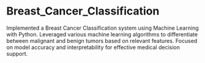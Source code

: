 # Breast_Cancer_Classification
Implemented a Breast Cancer Classification system using Machine Learning with Python. Leveraged various machine learning algorithms to differentiate between malignant and benign tumors based on relevant features. Focused on model accuracy and interpretability for effective medical decision support.
